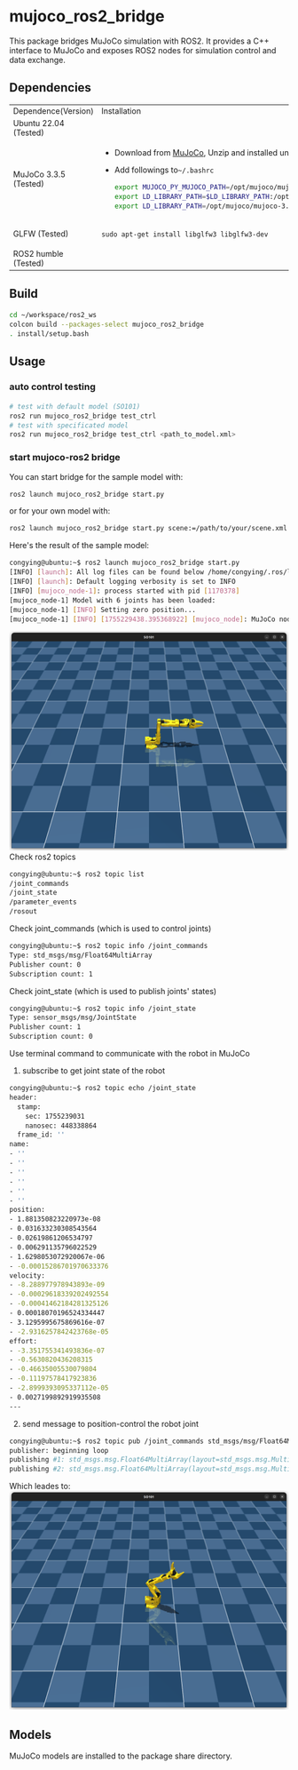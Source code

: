 # mujoco_ros2_bridge

This package bridges MuJoCo simulation with ROS2. It provides a C++ interface to MuJoCo and exposes ROS2 nodes for simulation control and data exchange.


## Dependencies
<table>
  <tr><td> Dependence(Version) </td> <td> Installation </td></tr>
  <tr><td> Ubuntu 22.04 (Tested) </td><td></td><tr>
  <tr><td>MuJoCo 3.3.5 (Tested)</td>
    <td>

- Download from [MuJoCo](https://github.com/google-deepmind/mujoco/releases), Unzip and installed under `/opt/mujoco`
- Add followings to`~/.bashrc`
  ```bash
  export MUJOCO_PY_MUJOCO_PATH=/opt/mujoco/mujoco-3.3.5
  export LD_LIBRARY_PATH=$LD_LIBRARY_PATH:/opt/mujoco/mujoco-3.3.5/bin
  export LD_LIBRARY_PATH=/opt/mujoco/mujoco-3.3.5/lib:$LD_LIBRARY_PATH
  ```
    </td>
  </tr>
  <tr><td> GLFW (Tested) </td><td>
    
    `sudo apt-get install libglfw3 libglfw3-dev`</td></tr>
  <tr><td>ROS2 humble (Tested)</td><td></td></tr>
</table>

## Build

```bash
cd ~/workspace/ros2_ws
colcon build --packages-select mujoco_ros2_bridge
. install/setup.bash
```

## Usage
### auto control testing
```bash
# test with default model (SO101)
ros2 run mujoco_ros2_bridge test_ctrl
# test with specificated model
ros2 run mujoco_ros2_bridge test_ctrl <path_to_model.xml>
```
### start mujoco-ros2 bridge
You can start bridge for the sample model with:
```bash
ros2 launch mujoco_ros2_bridge start.py
```
or for your own model with:
```bash
ros2 launch mujoco_ros2_bridge start.py scene:=/path/to/your/scene.xml model_name:=your_model_name
```

Here's the result of the sample model:

```bash
congying@ubuntu:~$ ros2 launch mujoco_ros2_bridge start.py
[INFO] [launch]: All log files can be found below /home/congying/.ros/log/2025-08-15-11-43-57-237203-ubuntu-1170371
[INFO] [launch]: Default logging verbosity is set to INFO
[INFO] [mujoco_node-1]: process started with pid [1170378]
[mujoco_node-1] Model with 6 joints has been loaded: 
[mujoco_node-1] [INFO] Setting zero position...
[mujoco_node-1] [INFO] [1755229438.395368922] [mujoco_node]: MuJoCo node started with model file: /home/congying/workspace/ros2_ws/install/mujoco_ros2_bridge/share/mujoco_ros2_bridge/models/SO101/scene.xml
```

![MuJoCo SO101 Example](imgs/mujoco-so101.png)
Check ros2 topics
```bash
congying@ubuntu:~$ ros2 topic list
/joint_commands
/joint_state
/parameter_events
/rosout
```
Check joint_commands (which is used to control joints)
```bash
congying@ubuntu:~$ ros2 topic info /joint_commands
Type: std_msgs/msg/Float64MultiArray
Publisher count: 0
Subscription count: 1
```
Check joint_state (which is used to publish joints' states)
```bash
congying@ubuntu:~$ ros2 topic info /joint_state
Type: sensor_msgs/msg/JointState
Publisher count: 1
Subscription count: 0
```
Use terminal command to communicate with the robot in MuJoCo
1. subscribe to get joint state of the robot
```bash
congying@ubuntu:~$ ros2 topic echo /joint_state
header:
  stamp:
    sec: 1755239031
    nanosec: 448338864
  frame_id: ''
name:
- ''
- ''
- ''
- ''
- ''
- ''
position:
- 1.881350823220973e-08
- 0.031633230308543564
- 0.02619861206534797
- 0.006291135796022529
- 1.6298053072920067e-06
- -0.00015286701970633376
velocity:
- -8.288977978943893e-09
- -0.00029618339202492554
- -0.00041462184281325126
- 0.00018070196524334447
- 3.1295995675869616e-07
- -2.9316257842423768e-05
effort:
- -3.351755341493836e-07
- -0.5630820436208315
- -0.46635005530079804
- -0.11197578417923836
- -2.8999393095337112e-05
- 0.0027199892919935508
---

```
2. send message to position-control the robot joint
```bash
congying@ubuntu:~$ ros2 topic pub /joint_commands std_msgs/msg/Float64MultiArray '{data: [0.5, -0.7, 0.0, 0.0, 0.0, 1.0]}'
publisher: beginning loop
publishing #1: std_msgs.msg.Float64MultiArray(layout=std_msgs.msg.MultiArrayLayout(dim=[], data_offset=0), data=[0.5, -0.7, 0.0, 0.0, 0.0, 1.0])
publishing #2: std_msgs.msg.Float64MultiArray(layout=std_msgs.msg.MultiArrayLayout(dim=[], data_offset=0), data=[0.5, -0.7, 0.0, 0.0, 0.0, 1.0])
```
Which leades to:
![MuJoCo SO101 Example](imgs/mujoco-so101-after-joint-command.png)


## Models
MuJoCo models are installed to the package share directory.
